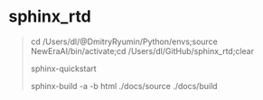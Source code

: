 # sphinx_rtd

> cd /Users/dl/@DmitryRyumin/Python/envs;source NewEraAI/bin/activate;cd /Users/dl/GitHub/sphinx_rtd;clear
>
> sphinx-quickstart
>
> sphinx-build -a -b html ./docs/source ./docs/build
